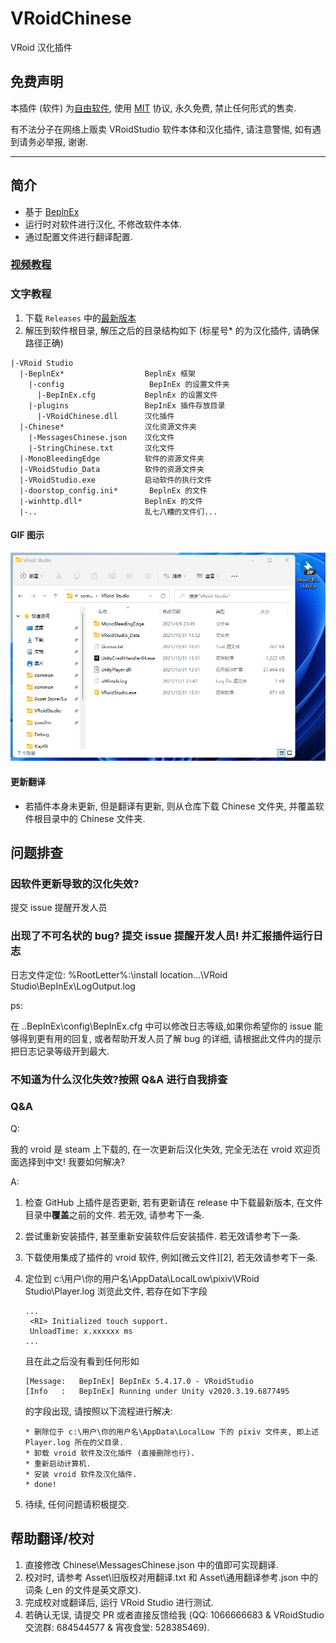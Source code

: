 # VRoidChinese

VRoid 汉化插件

## 免费声明

本插件 (软件) 为[自由软件][5], 使用 [MIT][6] 协议, 永久免费, 禁止任何形式的售卖.

有不法分子在网络上贩卖 VRoidStudio 软件本体和汉化插件, 请注意警惕, 如有遇到请务必举报, 谢谢.

---

## 简介

- 基于 [BeplnEx][1]
- 运行时对软件进行汉化, 不修改软件本体.
- 通过配置文件进行翻译配置.

### [视频教程][3]

### 文字教程

1. 下载 `Releases` 中的[最新版本][4]
2. 解压到软件根目录, 解压之后的目录结构如下 (标星号\* 的为汉化插件, 请确保路径正确)

```files
|-VRoid Studio
  |-BeplnEx*                  BeplnEx 框架
    |-config                   BepInEx 的设置文件夹
      |-BepInEx.cfg           BeplnEx 的设置文件
    |-plugins                 BepInEx 插件存放目录
      |-VRoidChinese.dll      汉化插件
  |-Chinese*                  汉化资源文件夹
    |-MessagesChinese.json    汉化文件
    |-StringChinese.txt       汉化文件
  |-MonoBleedingEdge          软件的资源文件夹
  |-VRoidStudio_Data          软件的资源文件夹
  |-VRoidStudio.exe           启动软件的执行文件
  |-doorstop_config.ini*       BeplnEx 的文件
  |-winhttp.dll*              BeplnEx 的文件
  |-..                        乱七八糟的文件们...
```

#### GIF 图示

![教程](Asset/VRoidStudioChineseInstallTutorial.gif)

#### 更新翻译

- 若插件本身未更新, 但是翻译有更新, 则从仓库下载 Chinese 文件夹, 并覆盖软件根目录中的 Chinese 文件夹.

## 问题排查

### 因软件更新导致的汉化失效?

提交 issue 提醒开发人员

### 出现了不可名状的 bug? 提交 issue 提醒开发人员! 并汇报插件运行日志

日志文件定位: %RootLetter%:\install location...\VRoid Studio\BepInEx\LogOutput.log

ps:

在 ..BepInEx\config\BepInEx.cfg 中可以修改日志等级,如果你希望你的 issue 能够得到更有用的回复, 或者帮助开发人员了解 bug 的详细, 请根据此文件内的提示把日志记录等级开到最大.

### 不知道为什么汉化失效?按照 Q&A 进行自我排查

### Q&A

Q:

我的 vroid 是 steam 上下载的, 在一次更新后汉化失效, 完全无法在 vroid 欢迎页面选择到中文! 我要如何解决?

A:

1. 检查 GitHub 上插件是否更新, 若有更新请在 release 中下载最新版本, 在文件目录中**覆盖**之前的文件. 若无效, 请参考下一条.
2. 尝试重新安装插件, 甚至重新安装软件后安装插件. 若无效请参考下一条.
3. 下载使用集成了插件的 vroid 软件, 例如[微云文件][2], 若无效请参考下一条.
4. 定位到 c:\用户\你的用户名\AppData\LocalLow\pixiv\VRoid Studio\Player.log
   浏览此文件, 若存在如下字段

    ```text
    ...
     <RI> Initialized touch support.
     UnloadTime: x.xxxxxx ms
    ...
    ```

    且在此之后没有看到任何形如

    ```text
    [Message:   BepInEx] BepInEx 5.4.17.0 - VRoidStudio
    [Info   :   BepInEx] Running under Unity v2020.3.19.6877495
    ```

    的字段出现, 请按照以下流程进行解决:

    ```text
    * 删除位于 c:\用户\你的用户名\AppData\LocalLow 下的 pixiv 文件夹, 即上述 Player.log 所在的父目录.
    * 卸载 vroid 软件及汉化插件 (直接删除也行).
    * 重新启动计算机.
    * 安装 vroid 软件及汉化插件.
    * done!
    ```

5. 待续, 任何问题请积极提交.

## 帮助翻译/校对

1. 直接修改 Chinese\MessagesChinese.json 中的值即可实现翻译.
2. 校对时, 请参考 Asset\旧版校对用翻译.txt 和 Asset\通用翻译参考.json 中的词条 (\_en 的文件是英文原文).
3. 完成校对或翻译后, 运行 VRoid Studio 进行测试.
4. 若确认无误, 请提交 PR 或者直接反馈给我 (QQ: 1066666683 & VRoidStudio 交流群: 684544577 & 宵夜食堂: 528385469).

[1]: https://github.com/BepInEx/BepInEx/releases
[3]: https://www.bilibili.com/video/BV1BL41137Tc/
[4]: https://github.com/xiaoye97/VRoidChinese/releases/latest
[5]: https://zh.wikipedia.org/zh-cn/%E8%87%AA%E7%94%B1%E8%BD%AF%E4%BB%B6
[6]: https://mit-license.org/
